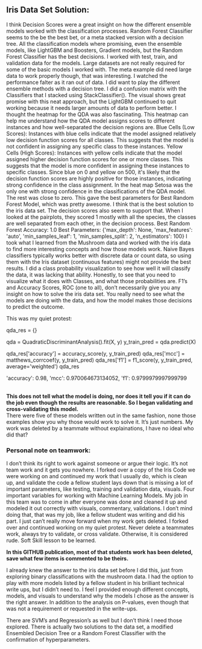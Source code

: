 <h2>Iris Data Set Solution:</h2>

I think Decision Scores were a great insight on how the different ensemble
models worked with the classification processes. Random Forest Classifier
seems to the be the best bet, or a meta stacked version with a decision tree. 
All the classification models where promising, even the ensemble models, 
like LightGBM and Boosters, Gradient models, but the Random Forest Classifier
has the best decisions.
I worked with test, train, and validation data for the models. Large datasets are
not really required for some of the basic models I worked with. The meta example
did need large data to work properly though, that was interesting. 
I watched the performance falter as it ran out of data. I did want to play the
different ensemble methods with a decision tree. I did a confusion matrix with the
Classifiers that I stacked using StackClassifier(). The visual shows great promise
with this neat approach, but the LightGBM continued to quit working because it needs 
larger amounts of data to perform better.
I thought the heatmap for the QDA was also fascinating. This heatmap can help me 
understand how the QDA model assigns scores to different instances and how well-separated
the decision regions are. Blue Cells (Low Scores): Instances with blue cells indicate that
the model assigned relatively low decision function scores for all classes. This suggests that
the model is not confident in assigning any specific class to these instances. 
Yellow Cells (High Scores): Instances with yellow cells indicate that the model assigned
higher decision function scores for one or more classes. This suggests that the model is
more confident in assigning these instances to specific classes. Since blue on 0 and yellow on 500, 
it's likely that the decision function scores are highly positive for those instances, indicating
strong confidence in the class assignment. In the heat map Setosa was the only one with strong 
confidence in the classifications of the QDA model. The rest was close to zero.
This gave the best parameters for Best Random Forest Model, which was pretty awesome. I think that
is the best solution to the iris data set. The decision scores also seem to support that. When I looked
at the pairplots, they scored 1 mostly with all the species, the classes are well separated from each
other, in the decision process. 
Best Random Forest Accuracy: 1.0
Best Parameters: {'max_depth': None, 'max_features': 'auto', 
'min_samples_leaf': 1, 'min_samples_split': 2, 'n_estimators': 100}
I took what I learned from the Mushroom data 
and worked with the iris data to find more interesting concepts and how those models work. 
Naive Bayes classifiers typically works better with discrete data or count data, so using them with the 
Iris dataset (continuous features) might not provide the best results. I did a class probability visualization
to see how well it will classify the data, it was lacking that ability. Honestly, to see that you need to
visualize what it does with Classes, and what those probabilities are. F1’s and Accuracy Scores, 
ROC (one to all), don’t necessarily give you any insight on how to solve the iris data set. 
You really need to see what the models are doing with the data, and how the model makes those
decisions to predict the outcome.<br>

This was my quiet protest:<br>

qda_res = {}

qda = QuadraticDiscriminantAnalysis().fit(X, y)
y_train_pred = qda.predict(X)

qda_res['accuracy'] = accuracy_score(y, y_train_pred)
qda_res['mcc'] = matthews_corrcoef(y, y_train_pred)
qda_res['f1'] = f1_score(y, y_train_pred, average='weighted')
qda_res

'accuracy': 0.98, 'mcc': 0.970064673134052, 'f1': 0.9799979997999799

<br><b>This does not tell what the model is doing, nor does it tell you if it can do
the job even though the results are reasonable. So I began validating and cross-validating this model.</b><br>There were five of these models written out in the same fashion, none those examples show you why
those would work to solve it. It’s just numbers. My work was deleted by a teammate without explainations, I have no ideal 
who did that?
<b><h3> Personal note on teamwork:</b><br></h3>
I don’t think its right to work against someone or argue their logic. It’s not team work and it
gets you nowhere. I forked over a copy of the Iris Code we were working on and continued my work
that I usually do, which is clean up, and validate the code a fellow student lays down that is missing a lot of
important parameters, like testing, training and validation data, visuals. Four important variables for working
with Machine Learning Models. My job in this team was to come in after
everyone was done and cleaned it up and modeled it out correctly with visuals, commentary, validations. 
I don’t mind doing that, that was my job, like a fellow student was writing and did his part.
I just can’t really move forward when my work gets deleted. I forked over and continued working on my
quiet protest. Never delete a teammates work, always try to validate, or cross validate. 
Otherwise, it is considered rude. Soft Skill lesson to be learned.<br>

<b>In this GITHUB publication, most of that students work has been deleted, save what few items is commented 
to be theirs.</b>

I already knew the answer to the iris data set before I did this, just from exploring binary classifications
with the mushroom data. I had the option to play with more models listed by a fellow student in his brilliant
technical write ups, but I didn’t need to. I feel I provided enough different concepts, models, and visuals to 
understand why the models I chose as the answer is the right answer. In addition to the analysis on P-values, even 
though that was not a requirement or requested in the write-ups. 

There are SVM’s and Regression’s as well but I don’t think I need those explored. 
There is actually two solutions to the data set,
a modified Ensembled Decision Tree or a Random Forest Classifier with the confirmation of hyperparameters.

